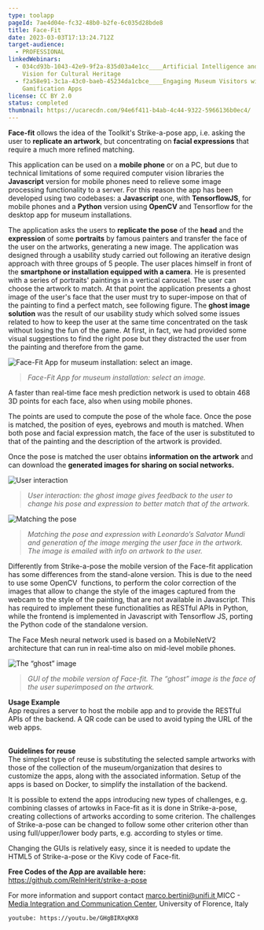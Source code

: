 ```yaml
---
type: toolapp
pageId: 7ae4d04e-fc32-48b0-b2fe-6c035d28bde8
title: Face-Fit
date: 2023-03-03T17:13:24.712Z
target-audience:
  - PROFESSIONAL
linkedWebinars:
  - 034cd93b-1043-42e9-9f2a-835d03a4e1cc____Artificial Intelligence and Computer
    Vision for Cultural Heritage
  - f2a58e91-3c1a-43c0-baeb-45234da1cbce____Engaging Museum Visitors with
    Gamification Apps
license: CC BY 2.0
status: completed
thumbnail: https://ucarecdn.com/94e6f411-b4ab-4c44-9322-5966136b0ec4/
---
```

**Face-fit** ollows the idea of the Toolkit's Strike-a-pose app, i.e. asking the user to **replicate an artwork**, but concentrating on **facial expressions** that require a much more refined matching. 

This application can be used on a **mobile phone** or on a PC, but due to technical limitations of some required computer vision libraries the **Javascript** version for mobile phones need to relieve some image processing functionality to a server. For this reason the app has been developed using two codebases: a **Javascript** one, with **TensorflowJS**, for mobile phones and a **Python** version using **OpenCV** and Tensorflow for the desktop app for museum installations. 

The application asks the users to **replicate the pose** of the **head** and the **expression** of some **portraits** by famous painters and transfer the face of the user on the artworks, generating a new image. The application was designed through a usability study carried out following an iterative design approach with three groups of 5 people. The user places himself in front of the **smartphone or installation equipped with a camera**. He is presented with a series of portraits' paintings in a vertical carousel. The user can choose the artwork to match. At that point the application presents a ghost image of the user's face that the user must try to super-impose on that of the painting to find a perfect match, see following figure. The **ghost image solution** was the result of our usability study which solved some issues related to how to keep the user at the same time concentrated on the task without losing the fun of the game. At first, in fact, we had provided some visual suggestions to find the right pose but they distracted the user from the painting and therefore from the game.

![Face-Fit App for museum installation: select an image.](https://ucarecdn.com/3e19b8d3-0538-4dd9-8a4e-9126716c9a2d/ "Face-Fit App for museum installation: select an image.")

> *Face-Fit App for museum installation: select an image.*

A faster than real-time face mesh prediction network is used to obtain 468 3D points for each face, also when using mobile phones. 

The points are used to compute the pose of the whole face. Once the pose is matched, the position of eyes, eyebrows and mouth is matched. When both pose and facial expression match, the face of the user is substituted to that of the painting and the description of the artwork is provided. 

Once the pose is matched the user obtains **information on the artwork** and can download the **generated images for sharing on social networks.**

![User interaction](https://ucarecdn.com/5c4e2f99-3766-4bd5-b1e9-50b05cf7fb8c/ "User interaction")

> *User interaction: the ghost image gives feedback to the user to change his pose and expression to better match that of the artwork.* 

![Matching the pose](https://ucarecdn.com/027a1033-e3e7-400c-9de1-a37fd0a2b39a/ "Matching the pose")

> *Matching the pose and expression with Leonardo’s Salvator Mundi and generation of the image merging the user face in the artwork. The image is emailed with info on artwork to the user.*

Differently from Strike-a-pose the mobile version of the Face-fit application has some differences from the stand-alone version. This is due to the need to use some OpenCV  functions, to perform the color correction of the images that allow to change the style of the images captured from the webcam to the style of the painting, that are not available in Javascript. This has required to implement these functionalities as RESTful APIs in Python, while the frontend is implemented in Javascript with Tensorflow JS, porting the Python code of the standalone version. 

The Face Mesh neural network used is based on a MobileNetV2 architecture that can run in real-time also on mid-level mobile phones.

![The “ghost” image 	](https://ucarecdn.com/3e9e0cd6-a941-4c16-aae2-b09d1cd58e8f/ "The “ghost” image")

> *GUI of the mobile version of Face-fit. The “ghost” image is the face of the user superimposed on the artwork.*

**Usage Example**\
App requires a server to host the mobile app and to provide the RESTful APIs of the backend. A QR code can be used to avoid typing the URL of the web apps.

**\
Guidelines for reuse**\
The simplest type of reuse is substituting the selected sample artworks with those of the collection of the museum/organization that desires to customize the apps, along with the associated information. Setup of the apps is based on Docker, to simplify the installation of the backend. 

It is possible to extend the apps introducing new types of challenges, e.g. combining classes of artowks in Face-fit as it is done in Strike-a-pose, creating collections of artworks according to some criterion. The challenges of Strike-a-pose can be changed to follow some other criterion other than using full/upper/lower body parts, e.g. according to styles or time. 

Changing the GUIs is relatively easy, since it is needed to update the HTML5 of Strike-a-pose or the Kivy code of Face-fit.

**Free Codes of the App are available here:**\
<https://github.com/ReInHerit/strike-a-pose>

For more information and support contact [marco.bertini@unifi.it  ](<>)MICC - [Media Integration and Communication Center](http://www.micc.unifi.it), University of Florence,  Italy

`youtube: https://youtu.be/GHgBIRXqKK8`